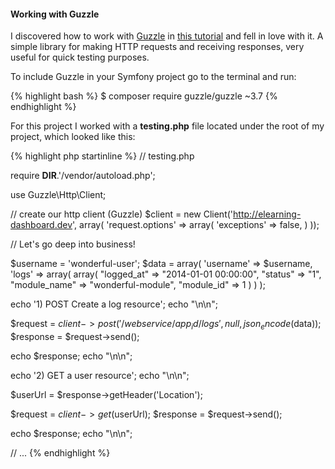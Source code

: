 #### Working with Guzzle

I discovered how to work with [Guzzle](http://guzzle3.readthedocs.org/) in [this tutorial](http://knpuniversity.com/screencast/rest) and fell in love with it. A simple library for making HTTP requests and receiving responses, very useful for quick testing purposes.

To include Guzzle in your Symfony project go to the terminal and run:

{% highlight bash %}
$ composer require guzzle/guzzle ~3.7
{% endhighlight %}

For this project I worked with a **testing.php** file located under the root of my project, which looked like this:

{% highlight php startinline %}
// testing.php

require __DIR__.'/vendor/autoload.php';

use Guzzle\Http\Client;

// create our http client (Guzzle)
$client = new Client('http://elearning-dashboard.dev', array(
    'request.options' => array(
        'exceptions' => false,
    )
));

// Let's go deep into business!

$username = 'wonderful-user';
$data = array(
    'username' => $username,
    'logs' => array(
        array(
            "logged_at" => "2014-01-01 00:00:00",
            "status" => "1",
            "module_name" => "wonderful-module",
            "module_id" => 1
        )
    )
);

echo '1) POST Create a log resource';
echo "\n\n";

$request = $client->post('/webservice/{app_id}/logs', null, json_encode($data));
$response = $request->send();

echo $response;
echo "\n\n";

echo '2) GET a user resource';
echo "\n\n";

$userUrl = $response->getHeader('Location');

$request = $client->get($userUrl);
$response = $request->send();

echo $response;
echo "\n\n";

// ...
{% endhighlight %}